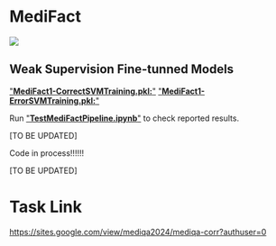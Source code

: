 # MediFact

<div>
    <img src="https://readme-typing-svg.demolab.com/?pause=1&size=50&color=f75c7e&center=True&width=1200&height=120&vCenter=True&lines=MediFact-MediQA-CORR-2024,;Click+the+⭐+Star+please .;Any+questions+can+be+asked+in+Issue." />
</div>

## Weak Supervision Fine-tunned Models

 ["**MediFact1-CorrectSVMTraining.pkl:**"](https://drive.google.com/file/d/1-6HEcXLhU1i2XulWLY4LEgCiM1CSjqlU/view?usp=drive_link)
 ["**MediFact1-ErrorSVMTraining.pkl:**"](https://drive.google.com/file/d/1-1UftNCavT_uCSTZ19QeKRE14NT7e6fX/view?usp=drive_link)

Run ["**TestMediFactPipeline.ipynb**"](./TestMediFactPipeline.ipynb) to check reported results.

[TO BE UPDATED]


Code in process!!!!!!

[TO BE UPDATED]

# Task Link
https://sites.google.com/view/mediqa2024/mediqa-corr?authuser=0
